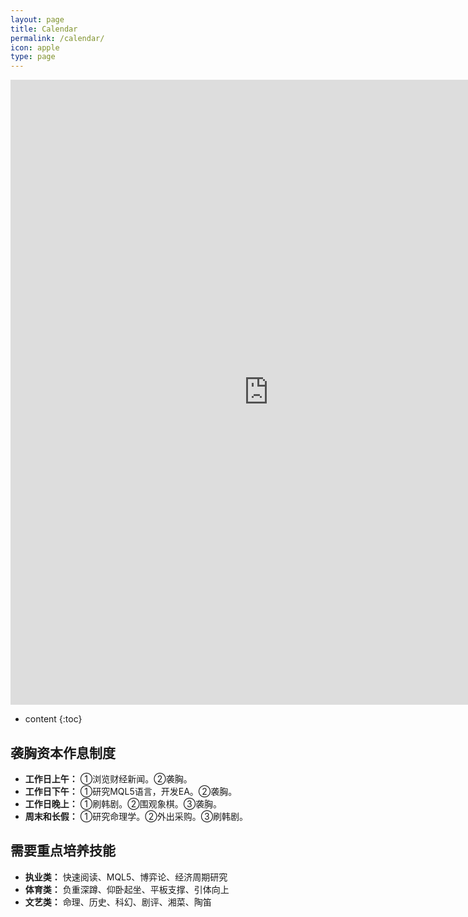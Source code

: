 ```yaml
---
layout: page
title: Calendar
permalink: /calendar/
icon: apple
type: page
---
```


<iframe frameborder="0" width="825" height="1000" scrolling="yes" src="https://rili-d.jin10.com/open.php?fontSize=14px&theme=darkgray"></iframe>

* content
{:toc}


## 袭胸资本作息制度
* **工作日上午：**
①浏览财经新闻。②袭胸。
* **工作日下午：**
①研究MQL5语言，开发EA。②袭胸。
* **工作日晚上：**
①刷韩剧。②围观象棋。③袭胸。
* **周末和长假：**
①研究命理学。②外出采购。③刷韩剧。

## 需要重点培养技能
* **执业类：** 快速阅读、MQL5、博弈论、经济周期研究
* **体育类：** 负重深蹲、仰卧起坐、平板支撑、引体向上
* **文艺类：** 命理、历史、科幻、剧评、湘菜、陶笛
